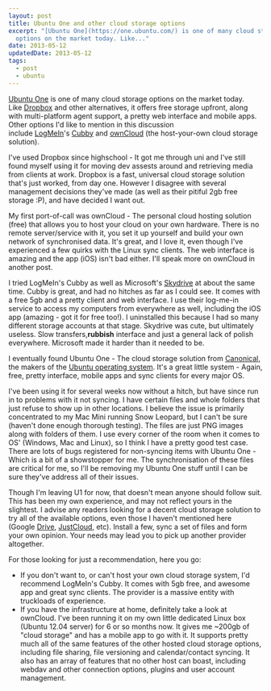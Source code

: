 ```yaml
---
layout: post
title: Ubuntu One and other cloud storage options
excerpt: "[Ubuntu One](https://one.ubuntu.com/) is one of many cloud storage
  options on the market today. Like..."
date: 2013-05-12
updatedDate: 2013-05-12
tags:
  - post
  - ubuntu
---
```


[Ubuntu One](https://one.ubuntu.com/) is one of many cloud storage options on the market today. Like [Dropbox](https://www.dropbox.com/) and other alternatives, it offers free storage upfront, along with multi-platform agent support, a pretty web interface and mobile apps. Other options I'd like to mention in this discussion include [LogMeIn](https://secure.logmein.com/)'s [Cubby](https://www.cubby.com/) and [ownCloud](http://owncloud.org/) (the host-your-own cloud storage solution).

I've used Dropbox since highschool - It got me through uni and I've still found myself using it for moving dev assests around and retrieving media from clients at work. Dropbox is a fast, universal cloud storage solution that's just worked, from day one. However I disagree with several management decisions they've made (as well as their pitiful 2gb free storage :P), and have decided I want out.

My first port-of-call was ownCloud - The personal cloud hosting solution (free) that allows you to host your cloud on your own hardware. There is no remote server/service with it, you set it up yourself and build your own network of synchronised data. It's great, and I love it, even though I've experienced a few quirks with the Linux sync clients. The web interface is amazing and the app (iOS) isn't bad either. I'll speak more on ownCloud in another post.

I tried LogMeIn's Cubby as well as Microsoft's [Skydrive](https://skydrive.live.com/) at about the same time. Cubby is great, and had no hitches as far as I could see. It comes with a free 5gb and a pretty client and web interface. I use their log-me-in service to access my computers from everywhere as well, including the iOS app (amazing - got it for free too!). I uninstalled this because I had so many different storage accounts at that stage. Skydrive was cute, but ultimately useless. Slow transfers,**rubbish** interface and just a general lack of polish everywhere. Microsoft made it harder than it needed to be.

I eventually found Ubuntu One - The cloud storage solution from [Canonical](http://www.canonical.com/), the makers of the [Ubuntu operating system](http://www.ubuntu.com/). It's a great little system - Again, free, pretty interface, mobile apps and sync clients for every major OS.

I've been using it for several weeks now without a hitch, but have since run in to problems with it not syncing. I have certain files and whole folders that just refuse to show up in other locations. I believe the issue is primarily concentrated to my Mac Mini running Snow Leopard, but I can't be sure (haven't done enough thorough testing). The files are just PNG images along with folders of them. I use every corner of the room when it comes to OS' (Windows, Mac and Linux), so I think I have a pretty good test case. There are lots of bugs registered for non-syncing items with Ubuntu One - Which is a bit of a showstopper for me. The synchronisation of these files are critical for me, so I'll be removing my Ubuntu One stuff until I can be sure they've address all of their issues.

Though I'm leaving U1 for now, that doesn't mean anyone should follow suit. This has been my own experience, and may not reflect yours in the slightest. I advise any readers looking for a decent cloud storage solution to try all of the available options, even those I haven't mentioned here (Google [Drive](https://drive.google.com/), [JustCloud](http://www.justcloud.com/), etc). Install a few, sync a set of files and form your own opinion. Your needs may lead you to pick up another provider altogether.

For those looking for just a recommendation, here you go:

*   If you don't want to, or can't host your own cloud storage system, I'd recommend LogMeIn's Cubby. It comes with 5gb free, and awesome app and great sync clients. The provider is a massive entity with truckloads of experience.
*   If you have the infrastructure at home, definitely take a look at ownCloud. I've been running it on my own little dedicated Linux box (Ubuntu 12.04 server) for 6 or so months now. It gives me ~200gb of "cloud storage" and has a mobile app to go with it. It supports pretty much all of the same features of the other hosted cloud storage options, including file sharing, file versioning and calendar/contact syncing. It also has an array of features that no other host can boast, including webdav and other connection options, plugins and user account management.